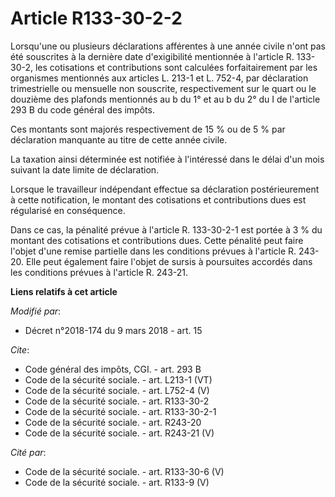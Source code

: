 # Article R133-30-2-2

Lorsqu'une ou plusieurs déclarations afférentes à une année civile n'ont pas été souscrites à la dernière date d'exigibilité
mentionnée à l'article R. 133-30-2, les cotisations et contributions sont calculées forfaitairement par les organismes
mentionnés aux articles L. 213-1 et L. 752-4, par déclaration trimestrielle ou mensuelle non souscrite, respectivement sur le
quart ou le douzième des plafonds mentionnés au b du 1° et au b du 2° du I de l'article 293 B du code général des impôts. 

Ces montants sont majorés respectivement de 15 % ou de 5 % par déclaration manquante au titre de cette année civile. 

La taxation ainsi déterminée est notifiée à l'intéressé dans le délai d'un mois suivant la date limite de déclaration. 

Lorsque le travailleur indépendant effectue sa déclaration postérieurement à cette notification, le montant des cotisations
et contributions dues est régularisé en conséquence. 

Dans ce cas, la pénalité prévue à l'article R. 133-30-2-1 est portée à 3 % du montant des cotisations et contributions dues.
Cette pénalité peut faire l'objet d'une remise partielle dans les conditions prévues à l'article R. 243-20. Elle peut
également faire l'objet de sursis à poursuites accordés dans les conditions prévues à l'article R. 243-21.

**Liens relatifs à cet article**

_Modifié par_:

  - Décret n°2018-174 du 9 mars 2018 - art. 15

_Cite_:

  - Code général des impôts, CGI. - art. 293 B
  - Code de la sécurité sociale. - art. L213-1 (VT)
  - Code de la sécurité sociale. - art. L752-4 (V)
  - Code de la sécurité sociale. - art. R133-30-2
  - Code de la sécurité sociale. - art. R133-30-2-1
  - Code de la sécurité sociale. - art. R243-20
  - Code de la sécurité sociale. - art. R243-21 (V)

_Cité par_:

  - Code de la sécurité sociale. - art. R133-30-6 (V)
  - Code de la sécurité sociale. - art. R133-9 (V)
